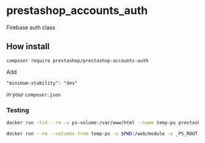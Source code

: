 # prestashop_accounts_auth

Firebase auth class

## How install
```
composer require prestashop/prestashop-accounts-auth
```

Add

```
"minimum-stability": "dev"
```
in your `composer.json`


### Testing

```bash
docker run -tid --rm -v ps-volume:/var/www/html --name temp-ps prestashop/prestashop;

docker run --rm --volumes-from temp-ps -v $PWD:/web/module -e _PS_ROOT_DIR_=/var/www/html --workdir=/web/module phpstan/phpstan:0.11.19 analyse --configuration=/web/module/tests/phpstan/phpstan.neon
```
